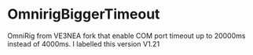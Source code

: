 # OmnirigBiggerTimeout
OmniRig from VE3NEA fork that enable COM port timeout up to 20000ms instead of 4000ms.
I labelled this version V1.21
